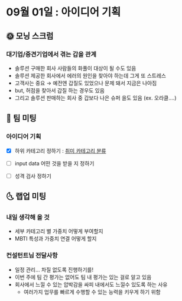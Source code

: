 # 09월 01일 : 아이디어 기획

## 🌞 모닝 스크럼

### 대기업/중견기업에서 겪는 갑을 관계

- 솔루션 구매한 회사 사람들의 화풀이 대상이 될 수도 있음
- 솔루션 제공한 회사에서 에러의 원인을 찾아야 하는데 그게 또 스트레스
- 고객사는 중요 → 예전엔 갑질도 있었으나 문제 돼서 지금은 나아짐
- but, 허점을 찾아서 갑질 하는 경우도 있음
- 그리고 솔루션 판매하는 회사 중 갑보다 나은 슈퍼 을도 있음 (ex. 오라클....)

## 💬 팀 미팅

### 아이디어 기획

- [x] 하위 카테고리 정하기 : [취미 카테고리 분류](https://www.notion.so/47a44b65c5104c2895283c49ce236feb)
- [ ] input data 어떤 것을 받을 지 정하기
- [ ] 성격 검사 정하기


## 🌜 랩업 미팅

### 내일 생각해 올 것

- 세부 카테고리 별 가중치 어떻게 부여할지
- MBTI 특성과 가중치 연결 어떻게 할지

### 컨설턴트님 전달사항

- 일정 관리... 차질 없도록 진행하기를!
- 이번 주에 팀 간 평가는 없어도 팀 내 평가는 있는 걸로 알고 있음
- 회사에서 느낄 수 있는 압박감을 싸피 내에서도 느낄수 있도록 하는 사유
  - 여러가지 업무를 빠르게 수행할 수 있는 능력을 키우게 하기 위함